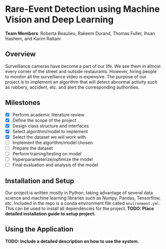 # Rare-Event Detection using Machine Vision and Deep Learning
**Team Members**: Roberta Beaulieu, Rakeem Durand, Thomas Fuller, Ihsan Hashem, and Karim Rattani

## Overview
Surveillance cameras have become a part of our life. We see them in almost every corner of the street and outside restaurants. However, hiring people to monitor all the surveillance video is expensive. The purpose of our project is to implement an algorithm that will detect abnormal activity such as robbery, accident, etc. and alert the corresponding authorities.

## Milestones
 - [x] Perform academic literature review
 - [x] Define the scope of the project
 - [x] Design class structure and interfaces
 - [x] Select algorithm/model to implement
 - [x] Select the dataset we will work with
 - [ ] Implement the algorithm/model chosen
 - [ ] Prepare the dataset
 - [ ] Perform training/testing on model
 - [ ] Hyperparameterize/optimize the model
 - [ ] Final evaluation and analysis of the model

## Installation and Setup
Our project is written mostly in Python, taking advantage of several data science and machine learning libraries such as Numpy, Pandas, Tensorflow, etc. Included in the repo is a conda environment file called `environment.yml`. This can be used to install all dependencies for the project. **TODO: Place detailed installation guide to setup project.**

## Using the Application
**TODO: Include a detailed description on how to use the system.**
